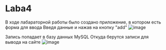 # Laba4
В ходе лабараторной работы было создано приложение, в котором есть форма для ввода
Введя данные и нажав на кнопку "add"
![image](https://github.com/Finesse5/laba4/assets/127689665/c4d12556-fad4-4796-93b6-70d87f521cfb)


Запись попадает в базу данных MySQL
Откуда берутся записи для вывода на сайте
![image](https://github.com/Finesse5/laba4/assets/127689665/ca7febde-8993-4800-9205-9c0035fc5175)


